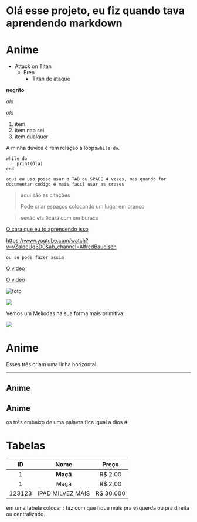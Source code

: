 # Olá esse projeto, eu fiz quando tava aprendendo markdown

# Anime
- Attack on Titan
  - Eren
    - Titan de ataque

**negrito**

_ola_

*ola*

1. item
1. item nao sei
1. item qualquer

A minha dúvida é rem relação a loops`while do`.

```
while do
    print(Óla)
end
```
    aqui eu uso posso usar o TAB ou SPACE 4 vezes, mas quando for documentar codigo é mais facíl usar as crases


> aqui são as citações
>
>Pode criar espaços colocando um lugar em branco

>senão ela ficará com um buraco

[O cara que eu to aprendendo isso](https://www.youtube.com/watch?v=vZaldeUg6D0&ab_channel=AlfredBaudisch)

https://www.youtube.com/watch?v=vZaldeUg6D0&ab_channel=AlfredBaudisch

    ou se pode fazer assim

[O video][O cara que eu to aprendendo isso]


[O cara que eu to aprendendo isso]:https://www.youtube.com/watch?v=vZaldeUg6D0&ab_channel=AlfredBaudisch

[O video][link]

[link]:https://www.youtube.com/watch?v=vZaldeUg6D0&ab_channel=AlfredBaudisch


![foto](https://i.ytimg.com/vi/G2dUz5P1_FU/hq720.jpg?sqp=-oaymwEcCNAFEJQDSFXyq4qpAw4IARUAAIhCGAFwAcABBg==&rs=AOn4CLD65C5XZisZ5zH0gxhdpzjcyWjJ6Q)

![][imagem]

Vemos um Meliodas na sua forma mais primitiva:

![][imagem]

[imagem]:https://i.ytimg.com/vi/G2dUz5P1_FU/hq720.jpg?sqp=-oaymwEcCNAFEJQDSFXyq4qpAw4IARUAAIhCGAFwAcABBg==&rs=AOn4CLD65C5XZisZ5zH0gxhdpzjcyWjJ6Q


# Anime 

Esses três criam uma linha horizontal

---
Anime
---
## Anime
os três embaixo de uma palavra fica igual a dios #

# Tabelas

|ID|Nome|Preço|
|:--:|:----:|:-----:|
1|**Maçã**|R$ 2.00| Pode ser assim ou
|1|Maçã|R$ 2,00|
|123123|IPAD MILVEZ MAIS|R$ 30.000|

em uma tabela colocar : faz com que fique mais pra esquerda ou pra direita ou centralizado. 
